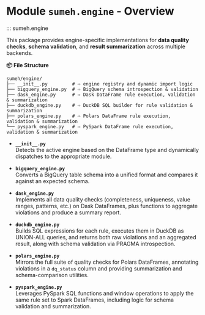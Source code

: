 # Module `sumeh.engine` - Overview

::: sumeh.engine

This package provides engine-specific implementations for **data quality checks**, **schema validation**, and **result summarization** across multiple backends.

**📦 File Structure**

```
sumeh/engine/
├── __init__.py         # ⇨ engine registry and dynamic import logic
├── bigquery_engine.py  # ⇨ BigQuery schema introspection & validation
├── dask_engine.py      # ⇨ Dask DataFrame rule execution, validation & summarization
├── duckdb_engine.py    # ⇨ DuckDB SQL builder for rule validation & summarization
├── polars_engine.py    # ⇨ Polars DataFrame rule execution, validation & summarization
└── pyspark_engine.py   # ⇨ PySpark DataFrame rule execution, validation & summarization
```

- **`__init__.py`**  
  Detects the active engine based on the DataFrame type and dynamically dispatches to the appropriate module.

- **`bigquery_engine.py`**  
  Converts a BigQuery table schema into a unified format and compares it against an expected schema.

- **`dask_engine.py`**  
  Implements all data quality checks (completeness, uniqueness, value ranges, patterns, etc.) on Dask DataFrames, plus functions to aggregate violations and produce a summary report.

- **`duckdb_engine.py`**  
  Builds SQL expressions for each rule, executes them in DuckDB as UNION-ALL queries, and returns both raw violations and an aggregated result, along with schema validation via PRAGMA introspection.

- **`polars_engine.py`**  
  Mirrors the full suite of quality checks for Polars DataFrames, annotating violations in a `dq_status` column and providing summarization and schema-comparison utilities.

- **`pyspark_engine.py`**  
  Leverages PySpark SQL functions and window operations to apply the same rule set to Spark DataFrames, including logic for schema validation and summarization.
